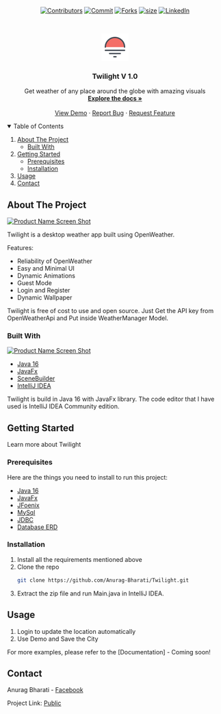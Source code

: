 <!--
*** Thanks othneildrew for providing this template
-->



<!-- PROJECT SHIELDS -->
<div align="center">

[![Contributors][contributors-shield]][contributors-url]
[![Commit][commit-shield]][commit-url]
[![Forks][forks-shield]][forks-url]
[![size][size-shield]][size-url]
[![LinkedIn][linkedin-shield]][linkedin-url]
</div>


<!-- PROJECT LOGO -->
<br />
<p align="center">
  <a href="https://github.com/Anurag-Bharati/Twilight">
    <img src="https://github.com/Anurag-Bharati/Twilight/blob/main/src/main/resources/twilight.png" alt="Logo" width="64" height="64">
  </a>

  <h3 align="center">Twilight V 1.0</h3>
 
  <p align="center"> </p>

  <p align="center">
    Get weather of any place around the globe with amazing visuals
    <br />
    <a href="https://github.com/Anurag-Bharati/Twilight"><strong>Explore the docs »</strong></a>
    <br />
    <br />
    <a href="https://github.com/Anurag-Bharati/Twilight">View Demo</a>
    ·
    <a href="https://github.com/Anurag-Bharati/Twilight/issues">Report Bug</a>
    ·
    <a href="https://github.com/Anurag-Bharati/Twilight/issues">Request Feature</a>
  </p>
</p>



<!-- TABLE OF CONTENTS -->

<details open="open">
  <summary>Table of Contents</summary>
  <ol>
    <li>
      <a href="#about-the-project">About The Project</a>
      <ul>
        <li><a href="#built-with">Built With</a></li>
      </ul>
    </li>
    <li>
      <a href="#getting-started">Getting Started</a>
      <ul>
        <li><a href="#prerequisites">Prerequisites</a></li>
        <li><a href="#installation">Installation</a></li>
      </ul>
    </li>
    <li><a href="#usage">Usage</a></li>
    <li><a href="#contact">Contact</a></li>
  </ol>
</details>



<!-- ABOUT THE PROJECT -->
## About The Project



  [![Product Name Screen Shot][product-screenshot]](https://github.com/Anurag-Bharati/Twilight/blob/main/src/main/resources/Demo.gif)


Twilight is a desktop weather app built using OpenWeather. 

Features:
* Reliability of OpenWeather
* Easy and Minimal UI
* Dynamic Animations
* Guest Mode
* Login and Register
* Dynamic Wallpaper


Twilight is free of cost to use and open source. Just Get the API key from OpenWeatherApi and Put inside WeatherManager Model.

### Built With

[![Product Name Screen Shot][tools-used]](https://github.com/Anurag-Bharati/Twilight/blob/main/src/main/resources/ToolsUsed.gif)

* [Java 16](https://www.oracle.com/java/technologies/downloads/)
* [JavaFx](https://openjfx.io/)
* [SceneBuilder](https://gluonhq.com/products/scene-builder/)
* [IntelliJ IDEA](https://www.jetbrains.com/idea/)

Twilight is build in Java 16 with JavaFx library. The code editor that I have used is IntelliJ IDEA Community edition.


<!-- GETTING STARTED -->
## Getting Started

Learn more about Twilight

### Prerequisites

Here are the things you need to install to run this project:

* [Java 16](https://www.oracle.com/java/technologies/downloads/)
* [JavaFx](https://openjfx.io/)
* [JFoenix](http://www.jfoenix.com/)
* [MySql](https://www.mysql.com/)
* [JDBC](https://dev.mysql.com/downloads/connector/j/)
* [Database ERD](https://github.com/Anurag-Bharati/Twilight/blob/main/src/main/resources/database_erd.png)


### Installation

1. Install all the requirements mentioned above
2. Clone the repo
   ```sh
   git clone https://github.com/Anurag-Bharati/Twilight.git
   ```
3. Extract the zip file and run Main.java in IntelliJ IDEA.


<!-- USAGE EXAMPLES -->
## Usage

1. Login to update the location automatically
2. Use Demo and Save the City

For more examples, please refer to the [Documentation] - Coming soon!


<!-- CONTACT -->
## Contact

Anurag Bharati - [Facebook](https://www.facebook.com/frost.king.1042)

Project Link: [Public](https://github.com/Anurag-Bharati/Twilight)



<!-- MARKDOWN LINKS & IMAGES -->
<!-- https://www.markdownguide.org/basic-syntax/#reference-style-links -->
[commit-shield]: https://img.shields.io/github/commit-activity/m/Anurag-Bharati/Twilight?style=for-the-badge
[commit-url]:https://github.com/Anurag-Bharati/Twilight/network
[contributors-shield]:https://img.shields.io/github/contributors/Anurag-Bharati/Twilight?style=for-the-badge
[contributors-url]: https://github.com/Anurag-Bharati/Twilight/graphs/contributors
[forks-shield]: https://img.shields.io/github/forks/Anurag-Bharati/Twilight?style=for-the-badge
[forks-url]: https://github.com/Anurag-Bharati/Twilight/network/members
[size-shield]: https://img.shields.io/github/languages/code-size/Anurag-Bharati/Twilight?style=for-the-badge
[size-url]: https://github.com/Anurag-Bharati/Twilight
[linkedin-shield]: https://img.shields.io/badge/-LinkedIn-black.svg?style=for-the-badge&logo=linkedin&colorB=555
[linkedin-url]: https://www.linkedin.com/in/anurag-bharati-5abb6820a/
[product-screenshot]:https://github.com/Anurag-Bharati/Twilight/blob/main/src/main/resources/Demo.gif
[tools-used]:https://github.com/Anurag-Bharati/Twilight/blob/main/src/main/resources/ToolsUsed.gif
